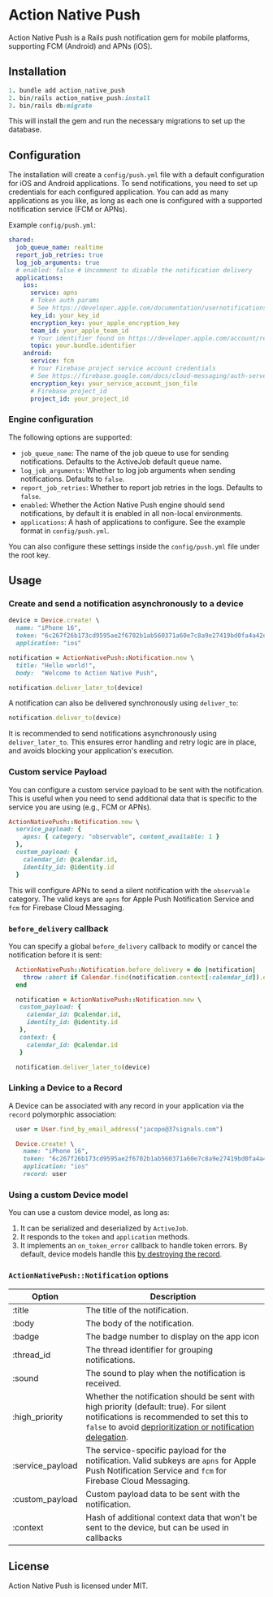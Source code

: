 # Action Native Push

Action Native Push is a Rails push notification gem for mobile platforms, supporting FCM (Android) and APNs (iOS).

## Installation

```ruby
1. bundle add action_native_push
2. bin/rails action_native_push:install
3. bin/rails db:migrate
```

This will install the gem and run the necessary migrations to set up the database.

## Configuration

The installation will create a `config/push.yml` file with a default configuration for iOS
and Android applications. To send notifications, you need to set up credentials for each configured application.
You can add as many applications as you like, as long as each one is configured
with a supported notification service (FCM or APNs).

Example `config/push.yml`:

```yaml
shared:
  job_queue_name: realtime
  report_job_retries: true
  log_job_arguments: true
  # enabled: false # Uncomment to disable the notification delivery
  applications:
    ios:
      service: apns
      # Token auth params
      # See https://developer.apple.com/documentation/usernotifications/establishing-a-token-based-connection-to-apns
      key_id: your_key_id
      encryption_key: your_apple_encryption_key
      team_id: your_apple_team_id
      # Your identifier found on https://developer.apple.com/account/resources/identifiers/list
      topic: your.bundle.identifier
    android:
      service: fcm
      # Your Firebase project service account credentials
      # See https://firebase.google.com/docs/cloud-messaging/auth-server
      encryption_key: your_service_account_json_file
      # Firebase project_id
      project_id: your_project_id
```

### Engine configuration

The following options are supported:

- `job_queue_name`: The name of the job queue to use for sending notifications. Defaults to the
    ActiveJob default queue name.
- `log_job_arguments`: Whether to log job arguments when sending notifications. Defaults to `false`.
- `report_job_retries`: Whether to report job retries in the logs. Defaults to `false`.
- `enabled`: Whether the Action Native Push engine should send notifications, by default it is
    enabled in all non-local environments.
- `applications`: A hash of applications to configure. See the example format in `config/push.yml`.

You can also configure these settings inside the `config/push.yml` file under the root key.

## Usage

### Create and send a notification asynchronously to a device

```ruby
device = Device.create! \
  name: "iPhone 16",
  token: "6c267f26b173cd9595ae2f6702b1ab560371a60e7c8a9e27419bd0fa4a42e58f",
  application: "ios"

notification = ActionNativePush::Notification.new \
  title: "Hello world!",
  body:  "Welcome to Action Native Push",

notification.deliver_later_to(device)
```

A notification can also be delivered synchronously using `deliver_to`:

```ruby
notification.deliver_to(device)
```

It is recommended to send notifications asynchronously using `deliver_later_to`.
This ensures error handling and retry logic are in place, and avoids blocking your application's execution.

### Custom service Payload

You can configure a custom service payload to be sent with the notification. This is useful when you
need to send additional data that is specific to the service you are using (e.g., FCM or APNs).

```ruby
ActionNativePush::Notification.new \
  service_payload: {
    apns: { category: "observable", content_available: 1 }
  },
  custom_payload: {
    calendar_id: @calendar.id,
    identity_id: @identity.id
  }
```

This will configure APNs to send a silent notification with the `observable` category.
The valid keys are `apns` for Apple Push Notification Service and `fcm` for Firebase Cloud
Messaging.

### `before_delivery` callback

You can specify a global `before_delivery` callback to modify or cancel the notification before it is sent:

```ruby
  ActionNativePush::Notification.before_delivery = do |notification|
    throw :abort if Calendar.find(notification.context[:calendar_id]).expired?
  end

  notification = ActionNativePush::Notification.new \
   custom_payload: {
     calendar_id: @calendar.id,
     identity_id: @identity.id
   },
   context: {
     calendar_id: @calendar.id
   }

  notification.deliver_later_to(device)
```

### Linking a Device to a Record

A Device can be associated with any record in your application via the `record` polymorphic association:

```ruby
  user = User.find_by_email_address("jacopo@37signals.com")

  Device.create! \
    name: "iPhone 16",
    token: "6c267f26b173cd9595ae2f6702b1ab560371a60e7c8a9e27419bd0fa4a42e58f",
    application: "ios"
    record: user
```

### Using a custom Device model

You can use a custom device model, as long as:

1. It can be serialized and deserialized by `ActiveJob`.
2. It responds to the `token` and `application` methods.
3. It implements an `on_token_error` callback to handle token errors. By default, device models handle this [by destroying the record](https://github.com/basecamp/action_native_push/blob/main/app/models/action_native_push/device.rb#L10-L12).

### `ActionNativePush::Notification` options

| Option           | Description
|------------------|------------
| :title           | The title of the notification.
| :body            | The body of the notification.
| :badge           | The badge number to display on the app icon
| :thread_id       | The thread identifier for grouping notifications.
| :sound           | The sound to play when the notification is received.
| :high_priority   | Whether the notification should be sent with high priority (default: true). For silent notifications is recommended to set this to `false` to avoid [deprioritization or notification delegation](https://firebase.google.com/docs/cloud-messaging/android/message-priority#deprioritize).
| :service_payload | The service-specific payload for the notification. Valid subkeys are `apns` for Apple Push Notification Service and `fcm` for Firebase Cloud Messaging.
| :custom_payload  | Custom payload data to be sent with the notification.
| :context  | Hash of additional context data that won't be sent to the device, but can be used in callbacks |

## License

Action Native Push is licensed under MIT.
